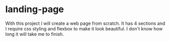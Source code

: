 # landing-page
With this project I will create a web page from scratch. It has 4 sections and I require css styling and flexbox to make it look beautiful.
I don't know how long it will take me to finish.